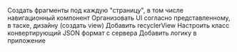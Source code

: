  Создать фрагменты под каждую "страницу", в том числе навигационный компонент
 Организовать UI согласно представленному, в таске, дизайну (создать view)
 Добавить recyclerView
 Настроить класс конвертирующий JSON формат с сервера
 Добавить логику в приложение
